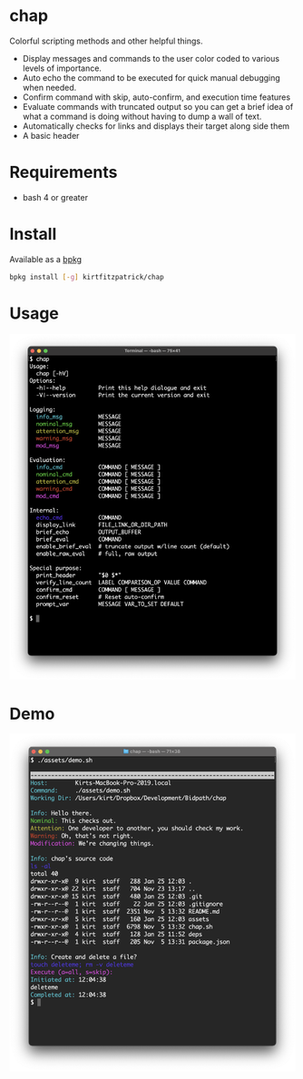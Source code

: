 # chap

Colorful scripting methods and other helpful things.

- Display messages and commands to the user color coded to various levels of 
  importance.
- Auto echo the command to be executed for quick manual debugging when needed.
- Confirm command with skip, auto-confirm, and execution time features
- Evaluate commands with truncated output so you can get a brief idea of what 
  a command is doing without having to dump a wall of text.
- Automatically checks for links and displays their target along side them
- A basic header


# Requirements
- bash 4 or greater

# Install

Available as a [bpkg](http://www.bpkg.sh/)
```sh
bpkg install [-g] kirtfitzpatrick/chap
```

# Usage
![Help message](./assets/help.png "chap -h")

# Demo

![Demo script](./assets/demo.png "./assets/demo.sh")